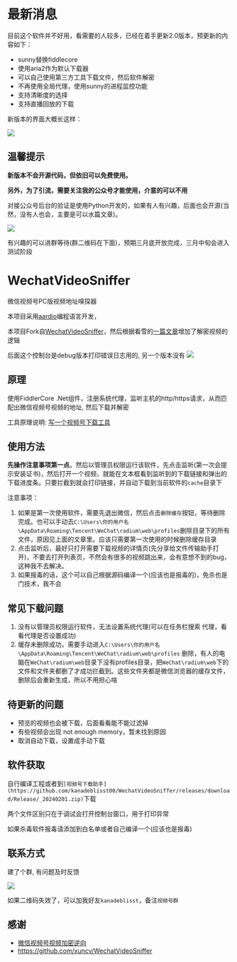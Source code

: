 # 最新消息

目前这个软件并不好用，看需要的人较多，已经在着手更新2.0版本，预更新的内容如下：

- sunny替换fiddlecore
- 使用aria2作为默认下载器
- 可以自己使用第三方工具下载文件，然后软件解密
- 不再使用全局代理，使用sunny的进程监控功能
- 支持清晰度的选择
- 支持直播回放的下载

新版本的界面大概长这样：

![](http://cdn.ikanade.cn/1710228840828.png)

## 温馨提示

**新版本不会开源代码，但依旧可以免费使用。**

**另外，为了引流，需要关注我的公众号才能使用，介意的可以不用**

对接公众号后台的验证是使用Python开发的，如果有人有兴趣，后面也会开源(当然，没有人也会，主要是可以水篇文章)。

![](http://cdn.ikanade.cn/qrcode_for_gh_98e6c50f500b_258%20(1).jpg)

有兴趣的可以进群等待(群二维码在下面)，预期三月底开放完成，三月中旬会进入测试阶段


# WechatVideoSniffer

微信视频号PC版视频地址嗅探器

本项目采用[aardio](https://www.aardio.com/)编程语言开发，

本项目Fork自[WechatVideoSniffer](https://github.com/xuncv/WechatVideoSniffer)，然后根据看雪的[一篇文章](https://bbs.kanxue.com/thread-279740-1.htm)增加了解密视频的逻辑

后面这个控制台是debug版本打印错误日志用的, 另一个版本没有
![](http://cdn.ikanade.cn/20240128132804.png)

## 原理

使用FiddlerCore .Net组件，注册系统代理，监听主机的http/https请求，从而匹配出微信视频号视频的地址, 然后下载并解密

工具原理说明: [写一个视频号下载工具](https://mp.weixin.qq.com/s/sjjsKC9UlK7ZBoeE2JmZIQ)

## 使用方法

**先操作注意事项第一点**。然后以管理员权限运行该软件，先点击监听(第一次会提示安装证书)，然后打开一个视频，就能在文本框看到监听到的下载链接和弹出的下载进度条。只要拦截到就会打印链接，并自动下载到当前软件的`cache`目录下

注意事项：

1. 如果是第一次使用软件，需要先退出微信，然后点击`删除缓存`按钮，等待删除完成。也可以手动去`C:\Users\你的用户名\AppData\Roaming\Tencent\WeChat\radium\web\profiles`删除目录下的所有文件，原因见上面的文章里。应该只需要第一次使用的时候删除缓存目录
2. 点击监听后，最好只打开需要下载视频的详情页(先分享给文件传输助手打开)，不要去打开列表页，不然会有很多的视频跳出来，会有意想不到的bug，这种我不去解决。
3. 如果报毒的话，这个可以自己根据源码编译一个(应该也是报毒的)，免杀也是门技术，我不会

## 常见下载问题

1. 没有以管理员权限运行软件，无法设置系统代理(可以在任务栏搜索 代理，看看代理是否设置成功)
2. 缓存未删除成功，需要手动进入`C:\Users\你的用户名\AppData\Roaming\Tencent\WeChat\radium\web\profiles` 删除，有人的电脑在`WeChat\radium\web`目录下没有profiles目录，把`WeChat\radium\web`下的文件和文件夹都删了才成功拦截到。这些文件夹都是微信浏览器的缓存文件，删除后会重新生成，所以不用担心啥


## 待更新的问题

- 预览的视频也会被下载，后面看看能不能过滤掉
- 有些视频会出现 not enough memory，暂未找到原因
- 取消自动下载，设置成手动下载

## 软件获取

自行编译工程或者到`[视频号下载助手](https://github.com/kanadeblisst00/WechatVideoSniffer/releases/download/Release/_20240201.zip)`下载

两个文件区别只在于调试会打开控制台窗口，用于打印异常

如果杀毒软件报毒请添加到白名单或者自己编译一个(应该也是报毒)

## 联系方式

建了个群, 有问题及时反馈

![](http://cdn.ikanade.cn/%E5%BE%AE%E4%BF%A1%E5%9B%BE%E7%89%87_20240312154230.jpg)

如果二维码失效了，可以加我好友`kanadeblisst`，备注`视频号群`

## 感谢

- [微信视频号视频加密逆向](https://bbs.kanxue.com/thread-279740-1.htm)
- https://github.com/xuncv/WechatVideoSniffer
